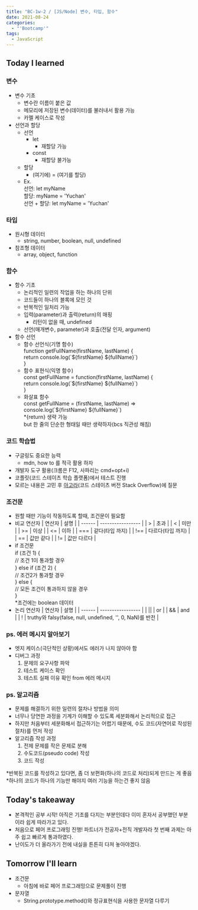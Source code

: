```yaml
---
title: "BC-1w-2 / [JS/Node] 변수, 타입, 함수"
date: 2021-08-24
categories:
  - "'Bootcamp'"
tags:
  - JavaScript
---
```


## Today I learned

### 변수

- 변수 기초
  - 변수란 이름이 붙은 값
  - 메모리에 저장된 변수(데이터)를 불러내서 활용 가능
  - 카멜 케이스로 작성
- 선언과 할당
  - 선언
    - let
      - 재할당 가능
    - const
      - 재할당 불가능
  - 할당
    - (여기에) = (여기를 할당)
  - Ex.  
    선언: let myName  
    할당: myName = 'Yuchan'  
    선언 + 할당: let myName = 'Yuchan'

### 타입

- 원시형 데이터
  - string, number, boolean, null, undefined
- 참조형 데이터
  - array, object, function

### 함수

- 함수 기초
  - 논리적인 일련의 작업을 하는 하나의 단위
  - 코드들이 하나의 블록에 모인 것
  - 반복적인 일처리 가능
  - 입력(parameter)과 출력(return)의 매핑
    - 리턴이 없을 때, undefined
  - 선언(매개변수, parameter)과 호출(전달 인자, argument)
- 함수 선언
  - 함수 선언식(기명 함수)  
    function getFullName(firstName, lastName) {  
     return console.log(\`\${firstName} \${fullName}\`)  
    }
  - 함수 표현식(익명 함수)  
    const getFullName = function(firstName, lastName) {  
     return console.log(\`\${firstName} \${fullName}\`)  
    }
  - 화살표 함수  
    const getFullName = (firstName, lastName) =>  
     console.log(\`\${firstName} \${fullName}\`)  
    \*{return} 생략 가능  
    but 한 줄의 단순한 형태일 때만 생략하자(bcs 직관성 해침)

### 코드 학습법

- 구글링도 중요한 능력
  - mdn, how to 를 적극 활용 하자
- 개발자 도구 활용(크롬은 F12, 사파리는 cmd+opt+i)
- 코플릿(코드 스테이츠 학습 플랫폼)에서 테스트 진행
- 모르는 내용은 고민 후 [아고라](https://github.com/codestates/agora-states/discussions)(코드 스테이츠 버전 Stack Overflow)에 질문

### 조건문

- 원할 때만 기능이 작동하도록 할때, 조건문이 필요함
- 비교 연산자
  | 연산자 | 설명 |
  | ------ | ----------------- |
  | \> | 초과 |
  | < | 미만 |
  | \>= | 이상 |
  | <= | 이하 |
  | \=== | 같다(타입 까지) |
  | !== | 다르다(타입 까지) |
  | \== | 값만 같다 |
  | != | 값만 다르다 |
- if 조건문  
  if (조건 1) {  
  // 조건 1이 통과할 경우  
  } else if (조건 2) {  
  // 조건2가 통과할 경우  
  } else {  
  // 모든 조건이 통과하지 않을 경우  
  }  
  \*조건에는 boolean 데이터
- 논리 연산자
  | 연산자 | 설명 |
  | ------ | ----------------- |
  | \|\| | or |
  | && | and |
  | ! | truthy와 falsy(false, null, undefined, '', 0, NaN)를 반전 |

### ps. 에러 메시지 알아보기

- 엣지 케이스(극단적인 상황)에서도 에러가 나지 않아야 함
- 디버그 과정
  1. 문제의 요구사항 파악
  2. 테스트 케이스 확인
  3. 테스트 실패 이유 확인 from 에러 메시지

### ps. 알고리즘

- 문제를 해결하기 위한 일련의 절차나 방법을 의미
- 너무나 당연한 과정을 기계가 이해할 수 있도록 세분화해서 논리적으로 접근
- 하지만 처음부터 세분화해서 접근하기는 어렵기 때문에, 수도 코드(자연어로 작성된 절차)를 먼저 작성
- 알고리즘 작성 과정
  1. 전제 문제를 작은 문제로 분해
  2. 수도코드(pseudo code) 작성
  3. 코드 작성

\*반복된 코드를 작성하고 있다면, 좀 더 보편화(하나의 코드로 처리)되게 만드는 게 좋음  
\*하나의 코드가 하나의 기능만 해야지 여러 기능을 하는건 좋지 않음

## Today's takeaway

- 본격적인 공부 시작! 아직은 기초를 다지는 부분인데다 이미 혼자서 공부했던 부분이라 쉽게 따라가고 있다.
- 처음으로 페어 프로그래밍 진행! 파트너가 전공자+전직 개발자라 첫 번째 과제는 아주 쉽고 빠르게 통과하였다.
- 난이도가 더 올라가기 전에 내실을 튼튼히 다져 놓아야겠다.

## Tomorrow I'll learn

- 조건문
  - 아침에 바로 페어 프로그래밍으로 문제풀이 진행
- 문자열
  - String.prototype.method()와 정규표현식을 사용한 문자열 다루기
